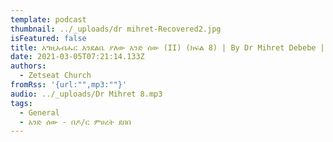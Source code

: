 ```yaml
---
template: podcast
thumbnail: ../_uploads/dr mihret-Recovered2.jpg
isFeatured: false
title: እግዚአብሔር እንደልቤ ያለው አንድ ሰው (II) (ክፍል 8) | By Dr Mihret Debebe | Zetseat Church
date: 2021-03-05T07:21:14.133Z
authors:
  - Zetseat Church
fromRss: '{url:"",mp3:""}'
audio: ../_uploads/Dr Mihret 8.mp3
tags:
  - General
  - አንድ ሰው - በዶ/ር ምሀረት ደበበ
---
```


